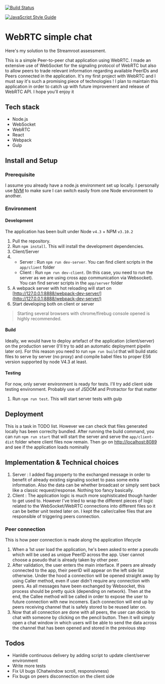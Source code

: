 [![Build Status](https://travis-ci.com/victor5114/webRTC-SR.svg?token=RHiLFghDsxncnKfiWtQ8&branch=master)](https://travis-ci.com/victor5114/webRTC-SR)

[![JavaScript Style Guide](https://cdn.rawgit.com/feross/standard/master/badge.svg)](https://github.com/feross/standard)


# WebRTC simple chat
Here's my solution to the Streamroot assessment.

This is a simple Peer-to-peer chat application using WebRTC. I made an extensive use of WebSocket for the signaling protocol of WebRTC but also to allow peers to trade relevant information regarding available PeerIDs and Peers connected in the application.
It's my first project with WebRTC and I must say it's such a promising piece of technologies ! I plan to maintain this application in order to catch up with future improvement and release of WebRTC API. I hope you'll enjoy it

## Tech stack
* Node.js
* WebSocket
* WebRTC
* React
* Webpack
* Gulp

## Install and Setup
### Prerequisite
I assume you already have a node.js environment set up locally. I personally use [NVM](https://github.com/creationix/nvm) to make sure I can switch easily
from one Node environment to another.

### Environment
#### Development
The application has been built under Node `v4.3` + NPM `v3.10.2`

1. Pull the repository.
2. Run `npm install`. This will install the development dependencies.
3. Client/Server
4. - Server : Run `npm run dev-server`. You can find client scripts in the `app/client` folder
   - Client : Run `npm run dev-client`. (In this case, you need to run the server as we are using cross app communication via Websocket). You can find server scripts in the `app/server` folder
5. A webpack server with hot reloading will start on [http://127.0.0.1:8888/webpack-dev-server/](http://127.0.0.1:8888/webpack-dev-server/)
6. Start developing both on client or server

> Starting several browsers with chrome/firebug console opened is highly recommended.

#### Build
Ideally, we would have to deploy artefact of the application (client/server) on the production server (I'll try to add an automatic deployment pipelin later on). For this reason you need to run `npm run build` that will build static files to serve by server (no proxy) and compile babel files to proper ES6 version supported by node V4.3 at least.

#### Testing

For now, only server environment is ready for tests. I'll try add client side testing environment. Probably use of JSDOM and Protractor for that matter

1. Run `npm run test`. This will start server tests with gulp

## Deployment
This is a task in TODO list. However we can check that files generated locally has been correclty bundled.
After running the build command, you can run `npm run start` that will start the server and serve the `app/client-dist` folder where client files now remain. Then go on [http://localhost:8089](http://localhost:8089) and see if the application loads nominally

## Implementation & Technical choices

1. Server : I added flag property to the exchanged message in order to benefit of already existing signaling socket to pass some extra information.  Also the data can be whether broadcast or simply sent back like a classic request/response. Nothing too fancy basically.
2. Client : The application logic is much more sophisticated though harder to get used to. However I've tried to wrap the different pieces of logic related to the WebSocket/WebRTC connections into different files so it can be better unit tested later on. I kept the caller/callee files that are responsible of triggering peers connection.

### Peer connection
This is how peer connection is made along the application lifecycle

1. When a 1st user load the application, he's been asked to enter a pseudo which will be used as unique PeerID across the app. User cannot choose a pseudo that is already taken by other peer.
2. After validation, the user enters the main interface. If peers are already connected to the app, their peerID will appear on the left side list otherwise. Under the hood a connection will be opened straight away by using Caller method, even if user didn't require any connection with peers. As all messages have been exchanged by Websocket, this process should be pretty quick (depending on network). Then at the end, the Callee method will be called in order to expose the user to future connection with new incomers. Each connection will end up by peers receiving channel that is safely stored to be reused later on.
3. Now that all connection are done with all peers, the user can decide to chat with someone by clicking on the pencil button. Then it will simply open a chat window in which users will be able to send the data across the channel that has been opened and stored in the previous step


## Todos

 - Hanldle continuous delivery by adding script to update client/server environment
 - Write more tests
 - Fix UI bugs (Chatwindow scroll, responsivness)
 - Fix bugs on peers disconnection on the client side
